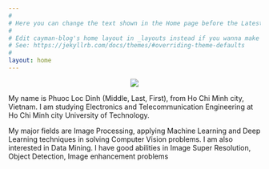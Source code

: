 ```yaml
---
#
# Here you can change the text shown in the Home page before the Latest Posts section.
#
# Edit cayman-blog's home layout in _layouts instead if you wanna make some changes
# See: https://jekyllrb.com/docs/themes/#overriding-theme-defaults
#
layout: home
---
```


<p align="center">
  <img src = "https://user-images.githubusercontent.com/51883796/82773022-2359d300-9e6b-11ea-86bd-7d13041e017f.jpg">
</p>

My name is Phuoc Loc Dinh (Middle, Last, First), from Ho Chi Minh city, Vietnam. I am studying Electronics and Telecommunication Engineering at Ho Chi Minh city University of Technology. 

My major fields are Image Processing, applying Machine Learning and Deep Learning techniques in solving Computer Vision problems. I am also interested in Data Mining. I have good abilities in Image Super Resolution, Object Detection, Image enhancement problems 
